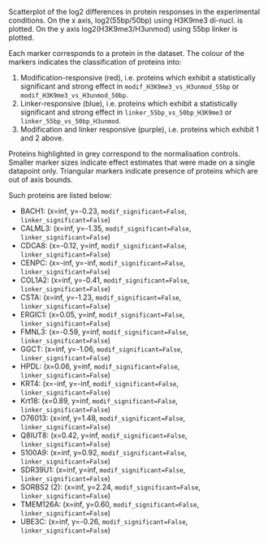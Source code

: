 
Scatterplot of the log2 differences in protein responses in the experimental conditions.
On the x axis, log2(55bp/50bp) using H3K9me3 di-nucl. is plotted. On the y axis log2(H3K9me3/H3unmod) using 55bp linker is plotted.

Each marker corresponds to a protein in the dataset. The colour of the markers indicates the classification of proteins into:

1. Modification-responsive (red), i.e. proteins which exhibit a statistically significant and strong effect in `modif_H3K9me3_vs_H3unmod_55bp` or `modif_H3K9me3_vs_H3unmod_50bp`.
2. Linker-responsive (blue), i.e. proteins which exhibit a statistically significant and strong effect in `linker_55bp_vs_50bp_H3K9me3` or `linker_55bp_vs_50bp_H3unmod`.
3. Modification and linker responsive (purple), i.e. proteins which exhibit 1 and 2 above.

Proteins highlighted in grey correspond to the normalisation controls.
Smaller marker sizes indicate effect estimates that were made on a single datapoint only.
Triangular markers indicate presence of proteins which are out of axis bounds.

Such proteins are listed below:

   - BACH1: (x=inf, y=-0.23, `modif_significant=False`, `linker_significant=False`)
   - CALML3: (x=inf, y=-1.35, `modif_significant=False`, `linker_significant=False`)
   - CDCA8: (x=-0.12, y=inf, `modif_significant=False`, `linker_significant=False`)
   - CENPC: (x=-inf, y=-inf, `modif_significant=False`, `linker_significant=False`)
   - COL1A2: (x=inf, y=-0.41, `modif_significant=False`, `linker_significant=False`)
   - CSTA: (x=inf, y=-1.23, `modif_significant=False`, `linker_significant=False`)
   - ERGIC1: (x=0.05, y=inf, `modif_significant=False`, `linker_significant=False`)
   - FMNL3: (x=-0.59, y=inf, `modif_significant=False`, `linker_significant=False`)
   - GGCT: (x=inf, y=-1.06, `modif_significant=False`, `linker_significant=False`)
   - HPDL: (x=0.06, y=inf, `modif_significant=False`, `linker_significant=False`)
   - KRT4: (x=-inf, y=-inf, `modif_significant=False`, `linker_significant=False`)
   - Krt18: (x=0.89, y=inf, `modif_significant=False`, `linker_significant=False`)
   - O76013: (x=inf, y=1.48, `modif_significant=False`, `linker_significant=False`)
   - Q8IUT8: (x=0.42, y=inf, `modif_significant=False`, `linker_significant=False`)
   - S100A9: (x=inf, y=0.92, `modif_significant=False`, `linker_significant=False`)
   - SDR39U1: (x=inf, y=inf, `modif_significant=False`, `linker_significant=False`)
   - SORBS2 (2): (x=inf, y=2.24, `modif_significant=False`, `linker_significant=False`)
   - TMEM126A: (x=inf, y=0.60, `modif_significant=False`, `linker_significant=False`)
   - UBE3C: (x=inf, y=-0.26, `modif_significant=False`, `linker_significant=False`)
        